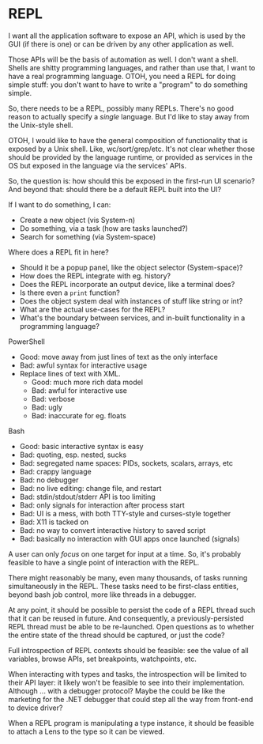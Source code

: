# REPL

I want all the application software to expose an API, which is used by
the GUI (if there is one) or can be driven by any other application
as well.

Those APIs will be the basis of automation as well.  I don't want a
shell.  Shells are shitty programming languages, and rather than use
that, I want to have a real programming language.  OTOH, you need a
REPL for doing simple stuff: you don't want to have to write a 
"program" to do something simple.

So, there needs to be a REPL, possibly many REPLs.  There's no good
reason to actually specify a _single_ language.  But I'd like to stay
away from the Unix-style shell.

OTOH, I would like to have the general composition of functionality
that is exposed by a Unix shell.  Like, wc/sort/grep/etc.  It's not
clear whether those should be provided by the language runtime, or
provided as services in the OS but exposed in the language via the
services' APIs.

So, the question is: how should this be exposed in the first-run
UI scenario?  And beyond that: should there be a default REPL built
into the UI?

If I want to do something, I can:
* Create a new object (vis System-n)
* Do something, via a task (how are tasks launched?)
* Search for something (via System-space)

Where does a REPL fit in here?
* Should it be a popup panel, like the object selector (System-space)?
* How does the REPL integrate with eg. history?
* Does the REPL incorporate an output device, like a terminal does?
* Is there even a `print` function?
* Does the object system deal with instances of stuff like string or int?
* What are the actual use-cases for the REPL?
* What's the boundary between services, and in-built functionality in 
  a programming language?


PowerShell
* Good: move away from just lines of text as the only interface
* Bad: awful syntax for interactive usage
* Replace lines of text with XML.
  * Good: much more rich data model
  * Bad: awful for interactive use
  * Bad: verbose
  * Bad: ugly
  * Bad: inaccurate for eg. floats

Bash
* Good: basic interactive syntax is easy
* Bad: quoting, esp. nested, sucks
* Bad: segregated name spaces: PIDs, sockets, scalars, arrays, etc
* Bad: crappy language
* Bad: no debugger
* Bad: no live editing: change file, and restart
* Bad: stdin/stdout/stderr API is too limiting
* Bad: only signals for interaction after process start
* Bad: UI is a mess, with both TTY-style and curses-style together
* Bad: X11 is tacked on
* Bad: no way to convert interactive history to saved script
* Bad: basically no interaction with GUI apps once launched (signals)


A user can only _focus_ on one target for input at a time.  So, it's
probably feasible to have a single point of interaction with the REPL.

There might reasonably be many, even many thousands, of tasks running
simultaneously in the REPL.  These tasks need to be first-class
entities, beyond bash job control, more like threads in a debugger.

At any point, it should be possible to persist the code of a REPL
thread such that it can be reused in future.  And consequently, a
previously-persisted REPL thread must be able to be re-launched.
Open questions as to whether the entire state of the thread should be
captured, or just the code?

Full introspection of REPL contexts should be feasible: see the value
of all variables, browse APIs, set breakpoints, watchpoints, etc.

When interacting with types and tasks, the introspection will be 
limited to their API layer: it likely won't be feasible to see into
their implementation.  Although ... with a debugger protocol?  Maybe
the could be like the marketing for the .NET debugger that could
step all the way from front-end to device driver?

When a REPL program is manipulating a type instance, it should be
feasible to attach a Lens to the type so it can be viewed.

